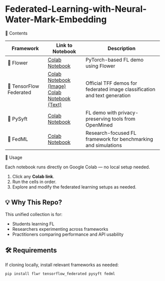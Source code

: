 # Federated-Learning-with-Neural-Water-Mark-Embedding

 📁 Contents

| Framework | Link to Notebook | Description |
|----------|------------------|-------------|
| 🌸 Flower | [Colab Notebook](https://colab.research.google.com/github/adap/flower/blob/main/examples/quickstart_pytorch/quickstart_pytorch.ipynb) | PyTorch-based FL demo using Flower |
| 🔶 TensorFlow Federated | [Colab Notebook (Image)](https://colab.research.google.com/github/tensorflow/federated/blob/main/docs/tutorials/federated_learning_for_image_classification.ipynb)<br>[Colab Notebook (Text)](https://colab.research.google.com/github/tensorflow/federated/blob/main/docs/tutorials/federated_learning_for_text_generation.ipynb) | Official TFF demos for federated image classification and text generation |
| 🔐 PySyft | [Colab Notebook](https://colab.research.google.com/github/OpenMined/PySyft/blob/dev/examples/tutorials/Part%2001%20-%20Introduction%20to%20Federated%20Learning.ipynb) | FL demo with privacy-preserving tools from OpenMined |
| 🧠 FedML | [Colab Notebook](https://colab.research.google.com/github/FedML-AI/FedML/blob/master/fedml_experiments/cross_device/cross_device_fedavg_mnist_lr.ipynb) | Research-focused FL framework for benchmarking and simulations |


 📌 Usage

Each notebook runs directly on Google Colab — no local setup needed.

1. Click any **Colab link**.
2. Run the cells in order.
3. Explore and modify the federated learning setups as needed.


## 💡 Why This Repo?

This unified collection is for:
- Students learning FL
- Researchers experimenting across frameworks
- Practitioners comparing performance and API usability


## 🛠 Requirements

If cloning locally, install relevant frameworks as needed:

```bash
pip install flwr tensorflow_federated pysyft fedml
